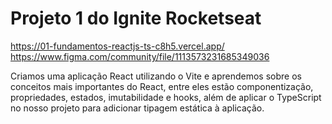 # Projeto 1 do Ignite Rocketseat

https://01-fundamentos-reactjs-ts-c8h5.vercel.app/
https://www.figma.com/community/file/1113573231685349036

Criamos uma aplicação React utilizando o Vite e aprendemos sobre os conceitos mais importantes do React, entre eles estão componentização, propriedades, estados, imutabilidade e hooks, além de aplicar o TypeScript no nosso projeto para adicionar tipagem estática à aplicação.

